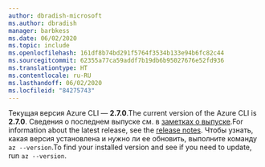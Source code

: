 ```yaml
---
author: dbradish-microsoft
ms.author: dbradish
manager: barbkess
ms.date: 06/02/2020
ms.topic: include
ms.openlocfilehash: 161df8b74bd291f5764f3534b133e94b6fc82c44
ms.sourcegitcommit: 62355a77ca59addf7b19db6b95027676e52fd936
ms.translationtype: HT
ms.contentlocale: ru-RU
ms.lasthandoff: 06/02/2020
ms.locfileid: "84275743"
---
```

<span data-ttu-id="7d6f0-101">Текущая версия Azure CLI — __2.7.0__.</span><span class="sxs-lookup"><span data-stu-id="7d6f0-101">The current version of the Azure CLI is __2.7.0__.</span></span> <span data-ttu-id="7d6f0-102">Сведения о последнем выпуске см. в [заметках о выпуске](../release-notes-azure-cli.md).</span><span class="sxs-lookup"><span data-stu-id="7d6f0-102">For information about the latest release, see the [release notes](../release-notes-azure-cli.md).</span></span> <span data-ttu-id="7d6f0-103">Чтобы узнать, какая версия установлена и нужно ли ее обновить, выполните команду `az --version`.</span><span class="sxs-lookup"><span data-stu-id="7d6f0-103">To find your installed version and see if you need to update, run `az --version`.</span></span>
